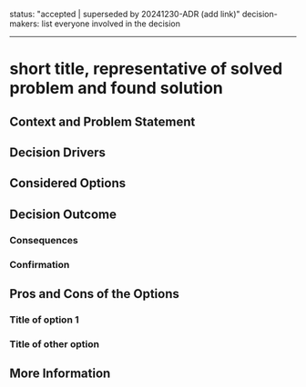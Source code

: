 
<!-- Proposed status left out as we consider an MR as proposition -->
status: "accepted | superseded by 20241230-ADR (add link)"
decision-makers: list everyone involved in the decision

<!--
consulted: list everyone whose opinions are sought (typically subject-matter experts);
and with whom there is a two-way communication informed: list everyone who is kept
up-to-date on progress; and with whom there is a one-way communication
-->

--------------------------------

# short title, representative of solved problem and found solution

## Context and Problem Statement

<!--
Describe the context and problem statement, e.g., in free form using two to three
sentences or in the form of an illustrative story. You may want to articulate the problem
in form of a question and add links to github issues.
-->

## Decision Drivers

<!--
* decision driver 1, e.g., a force, facing concern, …
* decision driver 2, e.g., a force, facing concern, …
* …
-->

## Considered Options

<!--
* title of option 1
* title of option 2
* title of option 3
* …
-->

## Decision Outcome

<!--
Chosen option: "title of option 1", because justification. e.g., only option, which meets
i.o. criterion decision driver | which resolves … | … | comes out best (see below).
-->

### Consequences

<!--
* Good, because positive consequence, e.g., improvement of one or more desired qualities, …
* Bad, because negative consequence, e.g., compromising one or more desired qualities, …
* …
-->

### Confirmation

<!--
Describe how the implementation of/compliance with the ADR can/will be confirmed.
Is the chosen design and its implementation in line with the decision?
E.g., a design/code review or a test with a library such as ArchUnit can help validate this.
Note that although we classify this element as optional, it is included in many ADRs.
-->

## Pros and Cons of the Options

### Title of option 1

<!--
example | description | pointer to more information | …

* Good, because argument a
* Good, because argument b
* Neutral, because argument c
* Bad, because argument d
* …
-->

### Title of other option

<!--
example | description | pointer to more information | …

* Good, because argument a
* Good, because argument b
* Neutral, because argument c
* Bad, because argument d
* …
-->

## More Information

<!--
You might want to provide additional evidence/confidence for the decision outcome here
and/or document the team agreement on the decision and/or define when/how this decision
the decision should be realized and if/when it should be re-visited. Links to other
decisions and resources might appear here as well.
-->
